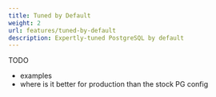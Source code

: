 ```yaml
---
title: Tuned by Default
weight: 2
url: features/tuned-by-default
description: Expertly-tuned PostgreSQL by default
---
```


TODO

- examples
- where is it better for production than the stock PG config